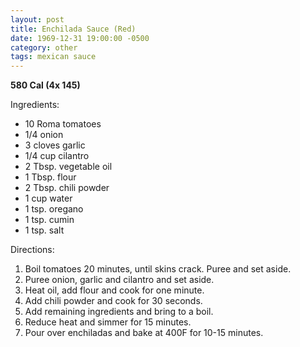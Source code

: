 ```yaml
---
layout: post
title: Enchilada Sauce (Red)
date: 1969-12-31 19:00:00 -0500
category: other
tags: mexican sauce
---
```

<b>580 Cal (4x 145)</b>
<p>Ingredients:</p><ul>
<li>10	Roma tomatoes</li>
<li>1/4	onion</li>
<li>3 cloves	garlic</li>
<li>1/4 cup	cilantro</li>
<li>2 Tbsp.	vegetable oil</li>
<li>1 Tbsp.	flour</li>
<li>2 Tbsp.	chili powder</li>
<li>1 cup	water</li>
<li>1 tsp.	oregano</li>
<li>1 tsp.	cumin</li>
<li>1 tsp.	salt</li>
</ul>
<p>Directions:</p>
<ol>
<li>Boil tomatoes 20 minutes, until skins crack.  Puree and set aside.</li>
<li>Puree onion, garlic and cilantro and set aside.</li>
<li>Heat oil, add flour and cook for one minute.</li>
<li>Add chili powder and cook for 30 seconds.</li>
<li>Add remaining ingredients and bring to a boil.</li>
<li>Reduce heat and simmer for 15 minutes.</li>
<li>Pour over enchiladas and bake at 400F for 10-15 minutes.</li>
</ol>
